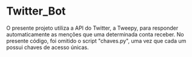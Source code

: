 # Twitter_Bot
O presente projeto utiliza a API do Twitter, a Tweepy, para responder automaticamente as menções que uma determinada conta receber.
No presente código, foi omitido o script "chaves.py", uma vez que cada um possui chaves de acesso únicas.
